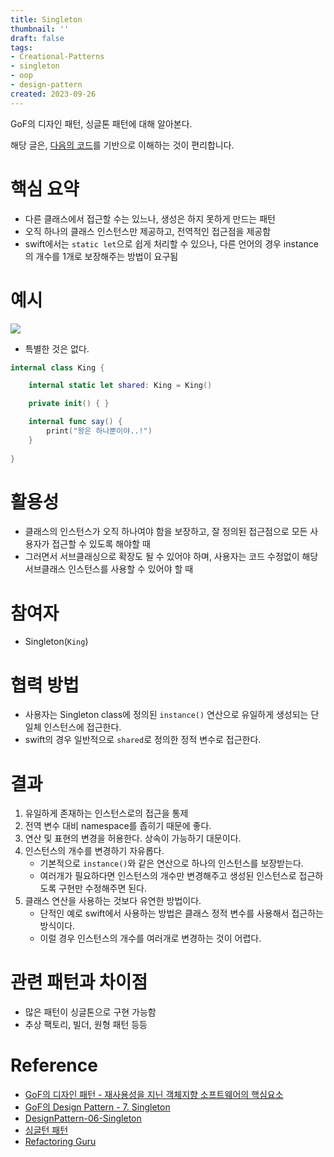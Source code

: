 ```yaml
---
title: Singleton
thumbnail: ''
draft: false
tags:
- Creational-Patterns
- singleton
- oop
- design-pattern
created: 2023-09-26
---
```


GoF의 디자인 패턴, 싱글톤 패턴에 대해 알아본다.

해당 글은, [다음의 코드](https://github.com/wansook0316/DesignPattern-06-Singleton)를 기반으로 이해하는 것이 편리합니다.

# 핵심 요약

* 다른 클래스에서 접근할 수는 있느나, 생성은 하지 못하게 만드는 패턴
* 오직 하나의 클래스 인스턴스만 제공하고, 전역적인 접근점을 제공함
* swift에서는 `static let`으로 쉽게 처리할 수 있으나, 다른 언어의 경우 instance의 개수를 1개로 보장해주는 방법이 요구됨

# 예시

![](DesignPattern_08_Singleton_0.png)

* 특별한 것은 없다.

````swift
internal class King {

    internal static let shared: King = King()

    private init() { }

    internal func say() {
        print("왕은 하나뿐이야..!")
    }
    
}
````

# 활용성

* 클래스의 인스턴스가 오직 하나여야 함을 보장하고, 잘 정의된 접근점으로 모든 사용자가 접근할 수 있도록 해야할 때
* 그러면서 서브클래싱으로 확장도 될 수 있어야 하며, 사용자는 코드 수정없이 해당 서브클래스 인스턴스를 사용할 수 있어야 할 때

# 참여자

* Singleton(`King`)

# 협력 방법

* 사용자는 Singleton class에 정의된 `instance()` 연산으로 유일하게 생성되는 단일체 인스턴스에 접근한다.
* swift의 경우 일반적으로 `shared`로 정의한 정적 변수로 접근한다.

# 결과

1. 유일하게 존재하는 인스턴스로의 접근을 통제
1. 전역 변수 대비 namespace를 좁히기 때문에 좋다.
1. 연산 및 표현의 변경을 허용한다. 상속이 가능하기 대문이다.
1. 인스턴스의 개수를 변경하기 자유롭다.
   * 기본적으로 `instance()`와 같은 연산으로 하나의 인스턴스를 보장받는다.
   * 여러개가 필요하다면 인스턴스의 개수만 변경해주고 생성된 인스턴스로 접근하도록 구현만 수정해주면 된다.
1. 클래스 연산을 사용하는 것보다 유연한 방법이다.
   * 단적인 예로 swift에서 사용하는 방법은 클래스 정적 변수를 사용해서 접근하는 방식이다.
   * 이럴 경우 인스턴스의 개수를 여러개로 변경하는 것이 어렵다.

# 관련 패턴과 차이점

* 많은 패턴이 싱글톤으로 구현 가능함
* 추상 팩토리, 빌더, 원형 패턴 등등

# Reference

* [GoF의 디자인 패턴 - 재사용성을 지닌 객체지향 소프트웨어의 핵심요소](http://www.yes24.com/Product/Goods/17525598)
* [GoF의 Design Pattern - 7. Singleton](https://www.youtube.com/watch?v=kAnoWt7Uato&list=PLe6NQuuFBu7FhPfxkjDd2cWnTy2y_w_jZ&index=4)
* [DesignPattern-06-Singleton](https://github.com/wansook0316/DesignPattern-06-Singleton)
* [싱글턴 패턴](https://ko.wikipedia.org/wiki/%EC%8B%B1%EA%B8%80%ED%84%B4_%ED%8C%A8%ED%84%B4)
* [Refactoring Guru](https://refactoring.guru/design-patterns)
